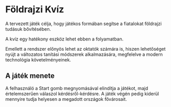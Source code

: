 ﻿# Földrajzi Kvíz
A tervezett játék célja, hogy játékos formában segítse a fiatalokat földrajzi tudásuk bővítésében.

A kvíz egy hatékony eszköz lehet ebben a folyamatban. 

Emellett a rendszer előnyös lehet az oktatók számára is, hiszen lehetőséget nyújt a változatos tanítási módszerek alkalmazására, megfelelve a modern technológia követelményeinek. 

## A játék menete
A felhasználó a Start gomb megnyomásával elindítja a játékot, majd értelemszerűen válaszol kérdésről-kérdésre.
A játék végén pedig kiderül mennyire tudja helyesen a megadott országok fővárosait.
